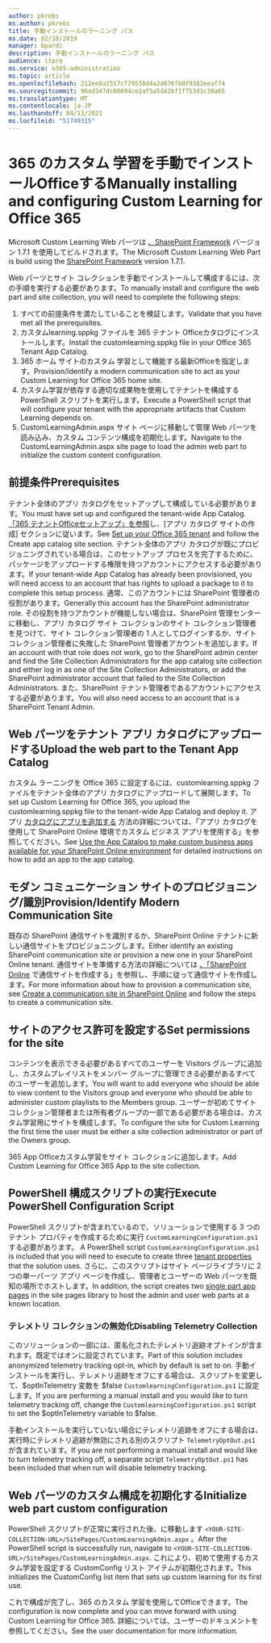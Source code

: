 ```yaml
---
author: pkrebs
ms.author: pkrebs
title: 手動インストールのラーニング パス
ms.date: 02/18/2019
manager: bpardi
description: 手動インストールのラーニング パス
audience: itpro
ms.service: o365-administration
ms.topic: article
ms.openlocfilehash: 212ee8a1517cf79538d4a2d076f60f9382eeaf74
ms.sourcegitcommit: 96ad347dc08694ce2af5a5d42bf1f753d1c30a65
ms.translationtype: MT
ms.contentlocale: ja-JP
ms.lasthandoff: 04/13/2021
ms.locfileid: "51749315"
---
```

# <a name="manually-installing-and-configuring-custom-learning-for-office-365"></a><span data-ttu-id="95193-103">365 のカスタム 学習を手動でインストールOfficeする</span><span class="sxs-lookup"><span data-stu-id="95193-103">Manually installing and configuring Custom Learning for Office 365</span></span>

<span data-ttu-id="95193-104">Microsoft Custom Learning Web パーツは [、SharePoint Framework](/sharepoint/dev/spfx/sharepoint-framework-overview) バージョン 1.7.1 を使用してビルドされます。</span><span class="sxs-lookup"><span data-stu-id="95193-104">The Microsoft Custom Learning Web Part is build using the [SharePoint Framework](/sharepoint/dev/spfx/sharepoint-framework-overview) version 1.7.1.</span></span>

<span data-ttu-id="95193-105">Web パーツとサイト コレクションを手動でインストールして構成するには、次の手順を実行する必要があります。</span><span class="sxs-lookup"><span data-stu-id="95193-105">To manually install and configure the web part and site collection, you will need to complete the following steps:</span></span>

1. <span data-ttu-id="95193-106">すべての前提条件を満たしていることを検証します。</span><span class="sxs-lookup"><span data-stu-id="95193-106">Validate that you have met all the prerequisites.</span></span>
1. <span data-ttu-id="95193-107">カスタムlearning.sppkg ファイルを 365 テナント Officeカタログにインストールします。</span><span class="sxs-lookup"><span data-stu-id="95193-107">Install the customlearning.sppkg file in your Office 365 Tenant App Catalog.</span></span>
1. <span data-ttu-id="95193-108">365 ホーム サイトのカスタム 学習として機能する最新Officeを指定します。</span><span class="sxs-lookup"><span data-stu-id="95193-108">Provision/Identify a modern communication site to act as your Custom Learning for Office 365 home site.</span></span>
1. <span data-ttu-id="95193-109">カスタム学習が依存する適切な成果物を使用してテナントを構成する PowerShell スクリプトを実行します。</span><span class="sxs-lookup"><span data-stu-id="95193-109">Execute a PowerShell script that will configure your tenant with the appropriate artifacts that Custom Learning depends on.</span></span>
1. <span data-ttu-id="95193-110">CustomLearningAdmin.aspx サイト ページに移動して管理 Web パーツを読み込み、カスタム コンテンツ構成を初期化します。</span><span class="sxs-lookup"><span data-stu-id="95193-110">Navigate to the CustomLearningAdmin.aspx site page to load the admin web part to initialize the custom content configuration.</span></span>

## <a name="prerequisites"></a><span data-ttu-id="95193-111">前提条件</span><span class="sxs-lookup"><span data-stu-id="95193-111">Prerequisites</span></span>

<span data-ttu-id="95193-112">テナント全体のアプリ カタログをセットアップして構成している必要があります。</span><span class="sxs-lookup"><span data-stu-id="95193-112">You must have set up and configured the tenant-wide App Catalog.</span></span> <span data-ttu-id="95193-113">[「365 テナントOfficeセットアップ」を参照](/sharepoint/dev/spfx/set-up-your-developer-tenant#create-app-catalog-site)し、[アプリ カタログ サイトの作成] セクションに従います。</span><span class="sxs-lookup"><span data-stu-id="95193-113">See [Set up your Office 365 tenant](/sharepoint/dev/spfx/set-up-your-developer-tenant#create-app-catalog-site) and follow the Create app catalog site section.</span></span> <span data-ttu-id="95193-114">テナント全体のアプリ カタログが既にプロビジョニングされている場合は、このセットアップ プロセスを完了するために、パッケージをアップロードする権限を持つアカウントにアクセスする必要があります。</span><span class="sxs-lookup"><span data-stu-id="95193-114">If your tenant-wide App Catalog has already been provisioned, you will need access to an account that has rights to upload a package to it to complete this setup process.</span></span> <span data-ttu-id="95193-115">通常、このアカウントには SharePoint 管理者の役割があります。</span><span class="sxs-lookup"><span data-stu-id="95193-115">Generally this account has the SharePoint administrator role.</span></span> <span data-ttu-id="95193-116">その役割を持つアカウントが機能しない場合は、SharePoint 管理センターに移動し、アプリ カタログ サイト コレクションのサイト コレクション管理者を見つけて、サイト コレクション管理者の 1 人としてログインするか、サイト コレクション管理者に失敗した SharePoint 管理者アカウントを追加します。</span><span class="sxs-lookup"><span data-stu-id="95193-116">If an account with that role does not work, go to the SharePoint admin center and find the Site Collection Administrators for the app catalog site collection and either log in as one of the Site Collection Administrators, or add the SharePoint administrator account that failed to the Site Collection Administrators.</span></span> <span data-ttu-id="95193-117">また、SharePoint テナント管理者であるアカウントにアクセスする必要があります。</span><span class="sxs-lookup"><span data-stu-id="95193-117">You will also need access to an account that is a SharePoint Tenant Admin.</span></span>

## <a name="upload-the-web-part-to-the-tenant-app-catalog"></a><span data-ttu-id="95193-118">Web パーツをテナント アプリ カタログにアップロードする</span><span class="sxs-lookup"><span data-stu-id="95193-118">Upload the web part to the Tenant App Catalog</span></span>

<span data-ttu-id="95193-119">カスタム ラーニングを Office 365 に設定するには、customlearning.sppkg ファイルをテナント全体のアプリ カタログにアップロードして展開します。</span><span class="sxs-lookup"><span data-stu-id="95193-119">To set up Custom Learning for Office 365, you upload the customlearning.sppkg file to the tenant-wide App Catalog and deploy it.</span></span> <span data-ttu-id="95193-120">アプリ [カタログにアプリを追加する](/sharepoint/use-app-catalog) 方法の詳細については、「アプリ カタログを使用して SharePoint Online 環境でカスタム ビジネス アプリを使用する」を参照してください。</span><span class="sxs-lookup"><span data-stu-id="95193-120">See [Use the App Catalog to make custom business apps available for your SharePoint Online environment](/sharepoint/use-app-catalog) for detailed instructions on how to add an app to the app catalog.</span></span>

## <a name="provisionidentify-modern-communication-site"></a><span data-ttu-id="95193-121">モダン コミュニケーション サイトのプロビジョニング/識別</span><span class="sxs-lookup"><span data-stu-id="95193-121">Provision/Identify Modern Communication Site</span></span>

<span data-ttu-id="95193-122">既存の SharePoint 通信サイトを識別するか、SharePoint Online テナントに新しい通信サイトをプロビジョニングします。</span><span class="sxs-lookup"><span data-stu-id="95193-122">Either identify an existing SharePoint communication site or provision a new one in your SharePoint Online tenant.</span></span> <span data-ttu-id="95193-123">通信サイトを準備する方法の詳細については [、「SharePoint Online](https://support.office.com/article/create-a-communication-site-in-sharepoint-online-7fb44b20-a72f-4d2c-9173-fc8f59ba50eb) で通信サイトを作成する」を参照し、手順に従って通信サイトを作成します。</span><span class="sxs-lookup"><span data-stu-id="95193-123">For more information about how to provision a communication site, see [Create a communication site in SharePoint Online](https://support.office.com/article/create-a-communication-site-in-sharepoint-online-7fb44b20-a72f-4d2c-9173-fc8f59ba50eb) and follow the steps to create a communication site.</span></span>

## <a name="set-permissions-for-the-site"></a><span data-ttu-id="95193-124">サイトのアクセス許可を設定する</span><span class="sxs-lookup"><span data-stu-id="95193-124">Set permissions for the site</span></span>

<span data-ttu-id="95193-125">コンテンツを表示できる必要があるすべてのユーザーを Visitors グループに追加し、カスタムプレイリストをメンバー グループに管理できる必要があるすべてのユーザーを追加します。</span><span class="sxs-lookup"><span data-stu-id="95193-125">You will want to add everyone who should be able to view content to the Visitors group and everyone who should be able to administer custom playlists to the Members group.</span></span> <span data-ttu-id="95193-126">ユーザーが初めてサイト コレクション管理者または所有者グループの一部である必要がある場合は、カスタム学習用にサイトを構成します。</span><span class="sxs-lookup"><span data-stu-id="95193-126">To configure the site for Custom Learning the first time the user must be either a site collection administrator or part of the Owners group.</span></span>

<span data-ttu-id="95193-127">365 App Officeカスタム学習をサイト コレクションに追加します。</span><span class="sxs-lookup"><span data-stu-id="95193-127">Add Custom Learning for Office 365 App to the site collection.</span></span>

## <a name="execute-powershell-configuration-script"></a><span data-ttu-id="95193-128">PowerShell 構成スクリプトの実行</span><span class="sxs-lookup"><span data-stu-id="95193-128">Execute PowerShell Configuration Script</span></span>

<span data-ttu-id="95193-129">PowerShell スクリプトが含まれているので、ソリューションで使用する 3 つのテナント プロパティを作成するために実行 `CustomLearningConfiguration.ps1` する必要があります。 [](/sharepoint/dev/spfx/tenant-properties)</span><span class="sxs-lookup"><span data-stu-id="95193-129">A PowerShell script `CustomLearningConfiguration.ps1` is included that you will need to execute to create three [tenant properties](/sharepoint/dev/spfx/tenant-properties) that the solution uses.</span></span> <span data-ttu-id="95193-130">さらに、このスクリプトはサイト ページ[](/sharepoint/dev/spfx/web-parts/single-part-app-pages)ライブラリに 2 つの単一パーツ アプリ ページを作成し、管理者とユーザーの Web パーツを既知の場所でホストします。</span><span class="sxs-lookup"><span data-stu-id="95193-130">In addition, the script creates two [single part app pages](/sharepoint/dev/spfx/web-parts/single-part-app-pages) in the site pages library to host the admin and user web parts at a known location.</span></span>

### <a name="disabling-telemetry-collection"></a><span data-ttu-id="95193-131">テレメトリ コレクションの無効化</span><span class="sxs-lookup"><span data-stu-id="95193-131">Disabling Telemetry Collection</span></span>

<span data-ttu-id="95193-132">このソリューションの一部には、匿名化されたテレメトリ追跡オプトインが含まれます。既定ではオンに設定されています。</span><span class="sxs-lookup"><span data-stu-id="95193-132">Part of this solution includes anonymized telemetry tracking opt-in, which by default is set to on.</span></span> <span data-ttu-id="95193-133">手動インストールを実行し、テレメトリ追跡をオフにする場合は、スクリプトを変更して、$optInTelemetry 変数を $false `CustomlearningConfiguration.ps1` に設定します。</span><span class="sxs-lookup"><span data-stu-id="95193-133">If you are performing a manual install and you would like to turn telemetry tracking off, change the `CustomlearningConfiguration.ps1` script to set the $optInTelemetry variable to $false.</span></span>

<span data-ttu-id="95193-134">手動インストールを実行していない場合にテレメトリ追跡をオフにする場合は、実行時にテレメトリ追跡が無効にされる別のスクリプト `TelemetryOptOut.ps1` が含まれています。</span><span class="sxs-lookup"><span data-stu-id="95193-134">If you are not performing a manual install and would like to turn telemetry tracking off, a separate script `TelemetryOptOut.ps1` has been included that when run will disable telemetry tracking.</span></span>

## <a name="initialize-web-part-custom-configuration"></a><span data-ttu-id="95193-135">Web パーツのカスタム構成を初期化する</span><span class="sxs-lookup"><span data-stu-id="95193-135">Initialize web part custom configuration</span></span>

<span data-ttu-id="95193-136">PowerShell スクリプトが正常に実行された後、に移動します `<YOUR-SITE-COLLECTION-URL>/SitePages/CustomLearningAdmin.aspx` 。</span><span class="sxs-lookup"><span data-stu-id="95193-136">After the PowerShell script is successfully run, navigate to `<YOUR-SITE-COLLECTION-URL>/SitePages/CustomLearningAdmin.aspx`.</span></span> <span data-ttu-id="95193-137">これにより、初めて使用するカスタム学習を設定する CustomConfig リスト アイテムが初期化されます。</span><span class="sxs-lookup"><span data-stu-id="95193-137">This initializes the CustomConfig list item that sets up custom learning for its first use.</span></span>

<span data-ttu-id="95193-138">これで構成が完了し、365 のカスタム 学習を使用してOfficeできます。</span><span class="sxs-lookup"><span data-stu-id="95193-138">The configuration is now complete and you can move forward with using Custom Learning for Office 365.</span></span> <span data-ttu-id="95193-139">詳細については、ユーザーのドキュメントを参照してください。</span><span class="sxs-lookup"><span data-stu-id="95193-139">See the user documentation for more information.</span></span>
